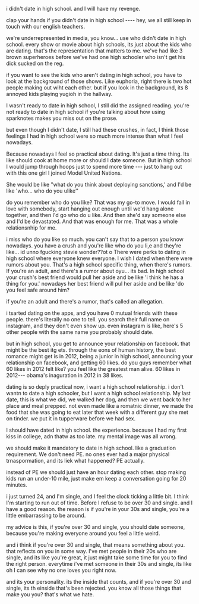 i didn't date in high school. and I will have my revenge.

clap your hands if you didn't date in high school ---- hey, we all still keep in touch with our english teachers.

we're underrepresented in media, you know... use who didn't date in high school. every show or movie about high schools, its just about the kids who are dating. that's the representation that matters to me. we've had like 3 brown superheroes before we've had one high schooler who isn't get his dick sucked on the reg.

if you want to see the kids who aren't dating in high school, you have to look at the background of those shows. Like euphoria, right there is two hot people making out wiht each other. but if you look in the background, its 8 annoyed kids playing yugioh in the hallway.

I wasn't ready to date in high school, I still did the assigned reading. you're not ready to date in high school if you're talking about how using sparknotes makes you miss out on the prose. 

but even though I didn't date, I still had these crushes, in fact, I think those feelings I had in high school were so much more intense than what I feel nowadays. 

Because nowadays I feel so practical about dating. It's just a time thing. Its like should cook at home more or should I date someone. But in high school I would jump through hoops just to spend more time --- just to hang out with this one girl I joined Model United Nations.

She would be like "what do you think about deploying sanctions,' and I'd be like 'who... who do you ulike''

do you remember who do you like? That was my go-to move. I would fall in love with somebody, start hanging out enough until we'd hang alone together, and then I'd go who do u like. And then she'd say someone else and I'd be devastated. And that was enough for me. That was a whole relationsnhip for me. 

i miss who do you like so much. you can't say that to a person you know nowadays. you have a crush and you're like who do you li,e and they're like... id unno fgucking stevie wonder??ot
o
There were perks to dating in high school where everyone knew everyone. l wish I dated when there were rumors about you. That's a high school specific thing, when there's rumors. If you're an adult, and there's a rumor about oyu... its bad. 
In high school your crush's best friend would pull her aside and be like 'i think he has a thing for you.' nowadays her best friend will pul her aside and be like 'do you feel safe around him?

if you're an adult and there's a rumor, that's called an allegation.

i tsarted dating on the apps, and you have 0 mutual friends with these people. there's literally no one to tell. you search their full name on instagram, and they don't even show up. even instagram is like, here's 5 other people with the same name you probably should date.

but in high school, you get to announce your relationship on facebook. that might be the best itg ets. through the eons of human history, the best romance might get is in 2012, being a junior in high school, announcing your relationship on facebook, and getting 60 likes. do you guys remember what 60 likes in 2012 felt like? you feel like the greatest man alive. 60 likes in 2012--- obama's inaguration in 2012 in 38 likes.

dating is so deply practical now, i want a high school relationship. i don't wantn to date a high schooler, but I want a high school relationship. My last date, this is what we did, we walked her dog, and then we went back to her place and meal prepped. not even made like a romatnic dinner, we made the food that she was going to eat later that week with a different guy she met on tinder. we put it in tupperware before we had sex. 

 I should have dated in high school. the experience. because I had my first kiss in college, adn thatw as too late. my mental image was all wrong. 

we should make it mandatory to date in high school. like a graduation requirement. We don't need PE. no ones ever had a major physical trnaspormation, and its liek what happened? PE actually. 

instead of PE we should just have an hour dating each other. stop making kids run an under-10 mile, just make em keep a conversation going for 20 minutes. 







i just turned 24, and I'm single, and I feel the clock ticking a little bit. I think I'm starting to run out of time. Before I refuse to be over 30 and single. and I have a good reason. the reason is if you're in your 30s and single, you're a little embarrassing to be around.


my advice is this, if you're over 30 and single, you should date someone, because you're making everyone around you feel a little weird. 

and i think if you're over 30 and single, that means something about you. that reflects on you in some way. I've met people in their 20s who are single, and its like you're great, it just might take some time for you to find the right person. everytime i've met someone in their 30s and single, its like oh I can see why no one loves you right now. 

and its your personality. its the inside that counts, and if you're over 30 and single, its th einside that's been rejected. you know all those things that make you you? that's what we hate. 


